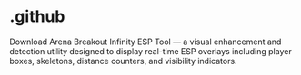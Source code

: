 # .github
Download Arena Breakout Infinity ESP Tool — a visual enhancement and detection utility designed to display real-time ESP overlays including player boxes, skeletons, distance counters, and visibility indicators.
